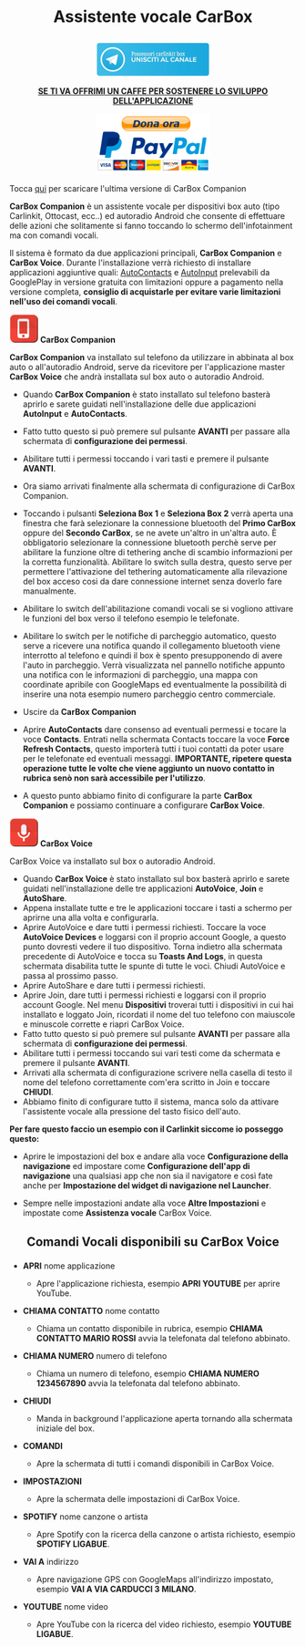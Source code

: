 <h1><p align="center"><strong>Assistente vocale CarBox</strong></p></h1>

</p>
<p align="center">
  <a href="https://t.me/carlinkit_box_possessori_italia ">
    <img src="https://github.com/Ferrazzi/CarBox-Companion/blob/main/Assets/TelegramButton.jpg" alt="Donate with PayPal" width="200"/>
  </a>
</p>

<p align="center">
    <ins><strong>SE TI VA OFFRIMI UN CAFFE PER SOSTENERE LO SVILUPPO DELL'APPLICAZIONE</strong></ins>
</p>
<p align="center">
  <a href="https://www.paypal.com/donate/?business=3LPTNPJ2RV6U8&no_recurring=0&item_name=Offrimi+un+caff%C3%A8+se+ti+va+per+contribuire+allo+sviluppo+dell%27applicazione&currency_code=EUR">
    <img src="https://github.com/Ferrazzi/CarBox-Companion/blob/main/Assets/DonaPayPal.png" alt="Donate with PayPal" width="200"/>
  </a>
</p>


Tocca [qui](https://github.com/Ferrazzi/CarBox-Companion/releases) per scaricare l'ultima versione di CarBox Companion

<strong>CarBox Companion</strong> è un assistente vocale per dispositivi box auto (tipo Carlinkit, Ottocast, ecc..) ed autoradio Android che consente di effettuare delle azioni che solitamente si fanno toccando lo schermo dell'infotainment ma con comandi vocali.

Il sistema è formato da due applicazioni principali, <strong>CarBox Companion</strong> e <strong>CarBox Voice</strong>.
Durante l'installazione verrà richiesto di installare applicazioni aggiuntive quali: [AutoContacts](https://play.google.com/store/apps/details?id=com.joaomgcd.autocontacts) e [AutoInput](https://play.google.com/store/apps/details?id=com.joaomgcd.autoinput) prelevabili da GooglePlay in versione gratuita con limitazioni oppure a pagamento nella versione completa, <strong>consiglio di acquistarle per evitare varie limitazioni nell'uso dei comandi vocali</strong>.

<img src="https://github.com/Ferrazzi/CarBox-Companion/blob/main/Assets/CarBoxCompanionIcon.png" alt="" width="50"/> <strong>CarBox Companion</strong>

<strong>CarBox Companion</strong> va installato sul telefono da utilizzare in abbinata al box auto o all'autoradio Android, serve da ricevitore per l'applicazione master <strong>CarBox Voice</strong> che andrà installata sul box auto o autoradio Android.

- Quando <strong>CarBox Companion</strong> è stato installato sul telefono basterà aprirlo e sarete guidati nell'installazione delle due applicazioni <strong>AutoInput</strong> e <strong>AutoContacts</strong>.

- Fatto tutto questo si può premere sul pulsante <strong>AVANTI</strong> per passare alla schermata di <strong>configurazione dei permessi</strong>.
- Abilitare tutti i permessi toccando i vari tasti e premere il pulsante <strong>AVANTI</strong>.
- Ora siamo arrivati finalmente alla schermata di configurazione di CarBox Companion.
- Toccando i pulsanti <strong>Seleziona Box 1</strong> e <strong>Seleziona Box 2</strong> verrà aperta una finestra che farà selezionare la connessione bluetooth del <strong>Primo CarBox</strong> oppure del <strong>Secondo CarBox</strong>, se ne avete un'altro in un'altra auto. È obbligatorio selezionare la connessione bluetooth perchè serve per abilitare la funzione oltre di tethering anche di scambio informazioni per la corretta funzionalità. Abilitare lo switch sulla destra, questo serve per permettere l'attivazione del tethering automaticamente alla rilevazione del box acceso cosi da dare connessione internet senza doverlo fare manualmente.
- Abilitare lo switch dell'abilitazione comandi vocali se si vogliono attivare le funzioni del box verso il telefono esempio le telefonate.
- Abilitare lo switch per le notifiche di parcheggio automatico, questo serve a ricevere una notifica quando il collegamento bluetooth viene interrotto al telefono e quindi il box è spento presupponendo di avere l'auto in parcheggio. Verrà visualizzata nel pannello notifiche appunto una notifica con le informazioni di parcheggio, una mappa con coordinate apribile con GoogleMaps ed eventualmente la possibilità di inserire una nota esempio numero parcheggio centro commerciale.
- Uscire da <strong>CarBox Companion</strong>
- Aprire <strong>AutoContacts</strong> dare consenso ad eventuali permessi e tocare la voce <strong>Contacts</strong>. Entrati nella schermata Contacts toccare la voce <strong>Force Refresh Contacts</strong>, questo importerà tutti i tuoi contatti da poter usare per le telefonate ed eventuali messaggi. <strong>IMPORTANTE, ripetere questa operazione tutte le volte che viene aggiunto un nuovo contatto in rubrica senò non sarà accessibile per l'utilizzo</strong>.
- A questo punto abbiamo finito di configurare la parte <strong>CarBox Companion</strong> e possiamo continuare a configurare <strong>CarBox Voice</strong>.

<img src="https://github.com/Ferrazzi/CarBox-Companion/blob/main/Assets/CarBoxVoiceIcon.png" alt="" width="50"/> <strong>CarBox Voice</strong>

CarBox Voice va installato sul box o autoradio Android.

  -  Quando <strong>CarBox Voice</strong> è stato installato sul box basterà aprirlo e sarete guidati nell'installazione delle tre applicazioni <strong>AutoVoice</strong>, <strong>Join</strong> e <strong>AutoShare</strong>.
  -  Appena installate tutte e tre le applicazioni toccare i tasti a schermo per aprirne una alla volta e configurarla.
  -  Aprire AutoVoice e dare tutti i permessi richiesti. Toccare la voce <strong>AutoVoice Devices</strong> e loggarsi con il proprio account Google, a questo punto dovresti vedere il tuo dispositivo. Torna indietro alla schermata precedente di AutoVoice e tocca su <strong>Toasts And Logs</strong>, in questa schermata disabilita tutte le spunte di tutte le voci. Chiudi AutoVoice e passa al prossimo passo.
  -  Aprire AutoShare e dare tutti i permessi richiesti.
  -  Aprire Join, dare tutti i permessi richiesti e loggarsi con il proprio account Google. Nel menu <strong>Dispositivi</strong> troverai tutti i dispositivi in cui hai installato e loggato Join, ricordati il nome del tuo telefono con maiuscole e minuscole corrette e riapri CarBox Voice.
- Fatto tutto questo si può premere sul pulsante <strong>AVANTI</strong> per passare alla schermata di <strong>configurazione dei permessi</strong>.
- Abilitare tutti i permessi toccando sui vari testi come da schermata e premere il pulsante <strong>AVANTI</strong>.
- Arrivati alla schermata di configurazione scrivere nella casella di testo il nome del telefono correttamente com'era scritto in Join e toccare <strong>CHIUDI</strong>.
- Abbiamo finito di configurare tutto il sistema, manca solo da attivare l'assistente vocale alla pressione del tasto fisico dell'auto.

<strong>Per fare questo faccio un esempio con il Carlinkit siccome io posseggo questo:</strong>

- Aprire le impostazioni del box e andare alla voce <strong>Configurazione della navigazione</strong> ed impostare come <strong>Configurazione dell'app di navigazione</strong> una qualsiasi app che non sia il navigatore e così fate anche per <strong>Impostazione del widget di navigazione nel Launcher</strong>.

- Sempre nelle impostazioni andate alla voce <strong>Altre Impostazioni</strong> e impostate come <strong>Assistenza vocale</strong> CarBox Voice.

<h2><p align="center"><strong>Comandi Vocali disponibili su CarBox Voice</strong></p></h2>

- <strong>APRI</strong> nome applicazione
  - Apre l'applicazione richiesta, esempio <strong>APRI YOUTUBE</strong> per aprire YouTube.

- <strong>CHIAMA CONTATTO</strong> nome contatto
  - Chiama un contatto disponibile in rubrica, esempio <strong>CHIAMA CONTATTO MARIO ROSSI</strong> avvia la telefonata dal telefono abbinato.

- <strong>CHIAMA NUMERO</strong> numero di telefono
  - Chiama un numero di telefono, esempio <strong>CHIAMA NUMERO 1234567890</strong> avvia la telefonata dal telefono abbinato.

- <strong>CHIUDI</strong>
  - Manda in background l'applicazione aperta tornando alla schermata iniziale del box.

- <strong>COMANDI</strong>
  - Apre la schermata di tutti i comandi disponibili in CarBox Voice.

- <strong>IMPOSTAZIONI</strong>
  - Apre la schermata delle impostazioni di CarBox Voice.

- <strong>SPOTIFY</strong> nome canzone o artista
    - Apre Spotify con la ricerca della canzone o artista richiesto, esempio <strong>SPOTIFY LIGABUE</strong>.

- <strong>VAI A</strong> indirizzo
  - Apre navigazione GPS con GoogleMaps all'indirizzo impostato, esempio <strong>VAI A VIA CARDUCCI 3 MILANO</strong>.

- <strong>YOUTUBE</strong> nome video
    - Apre YouTube con la ricerca del video richiesto, esempio <strong>YOUTUBE LIGABUE</strong>.
